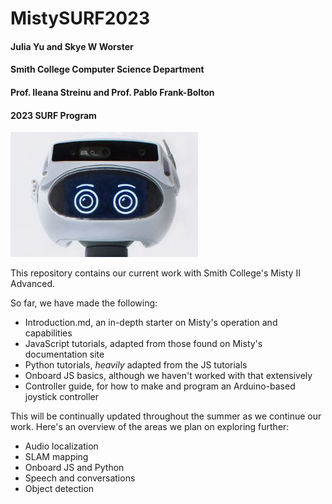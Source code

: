 # MistySURF2023
#### Julia Yu and Skye W Worster
#### Smith College Computer Science Department
#### Prof. Ileana Streinu and Prof. Pablo Frank-Bolton
#### 2023 SURF Program

<img
  src="/Other Resources/For Fun/MistyMedia/Misty Photos/misty.jpg"
  alt="Hello! <3"
  style="display: inline-block; margin: 0 auto; max-width: 300px">

This repository contains our current work with Smith College's Misty II Advanced.

So far, we have made the following:

- Introduction.md, an in-depth starter on Misty's operation and capabilities
- JavaScript tutorials, adapted from those found on Misty's documentation site
- Python tutorials, _heavily_ adapted from the JS tutorials
- Onboard JS basics, although we haven't worked with that extensively
- Controller guide, for how to make and program an Arduino-based joystick controller

This will be continually updated throughout the summer as we continue our work. Here's an overview of the areas we plan on exploring further:

- Audio localization
- SLAM mapping
- Onboard JS and Python
- Speech and conversations
- Object detection
